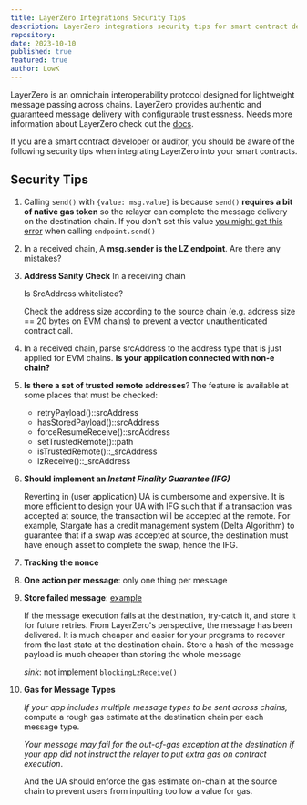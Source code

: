 ```yaml
---
title: LayerZero Integrations Security Tips
description: LayerZero integrations security tips for smart contract developers and auditors.
repository: 
date: 2023-10-10
published: true
featured: true
author: LowK
---
```


LayerZero is an omnichain interoperability protocol designed for lightweight message passing across chains. 
LayerZero provides authentic and guaranteed message delivery with configurable trustlessness.
Needs more information about LayerZero check out the [docs](https://layerzero.gitbook.io/docs/).  

If you are a smart contract developer or auditor, you should be aware of the following security tips 
when integrating LayerZero into your smart contracts.

## Security Tips

1. Calling `send()` with `{value: msg.value}` is because `send()` **requires a bit of native gas token** so the relayer can complete the message delivery on the destination chain. If you don't set this value [you might get this error](notion://www.notion.so/docs/evm-guides/error-messages/error-layerzero-relayer-fee-failed) when calling `endpoint.send()`

2.  In a received chain, A **msg.sender is the LZ endpoint**. Are there any mistakes?

3. **Address Sanity Check** In a receiving chain
    
    Is SrcAddress whitelisted?
    
    Check the address size according to the source chain (e.g. address size == 20 bytes on EVM chains) to prevent a vector unauthenticated contract call.
    
4.  In a received chain, parse srcAddress to the address type that is just applied for EVM chains. **Is your application connected with non-e chain?**

5. **Is there a set of trusted remote addresses**? The feature is available at some places that must be checked:
    - retryPayload()::srcAddress
    - hasStoredPayload()::srcAddress
    - forceResumeReceive()::srcAddress
    - setTrustedRemote()::path
    - isTrustedRemote()::_srcAddress
    - lzReceive()::_srcAddress
6. **Should implement an *Instant Finality Guarantee (IFG)***
    
    Reverting in (user application) UA is cumbersome and expensive. It is more efficient to design your UA with IFG such that if a transaction was accepted at source, the transaction will be accepted at the remote. For example, Stargate has a credit management system (Delta Algorithm) to guarantee that if a swap was accepted at source, the destination must have enough asset to complete the swap, hence the IFG.
    
7. **Tracking the nonce**

8. **One action per message**: only one thing per message

9. **Store failed message**: [example](https://solodit.xyz/issues/h-06-attacker-can-block-layerzero-channel-code4rena-velodrome-finance-velodrome-finance-git)
    
    If the message execution fails at the destination, try-catch it, and store it for future retries. From LayerZero's perspective, the message has been delivered. It is much cheaper and easier for your programs to recover from the last state at the destination chain.
    Store a hash of the message payload is much cheaper than storing the whole message
    
    *sink*: not implement `blockingLzReceive()`
    
10. **Gas for Message Types**
    
    *If your app includes multiple message types to be sent across chains,* compute a rough gas estimate at the destination chain per each message type.
    
    *Your message may fail for the out-of-gas exception at the destination if your app did not instruct the relayer to put extra gas on contract execution*. 
    
    And the UA should enforce the gas estimate on-chain at the source chain to prevent users from inputting too low a value for gas.